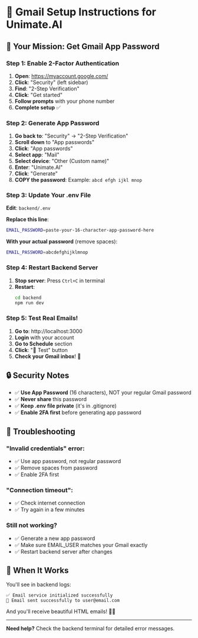 # 📧 Gmail Setup Instructions for Unimate.AI

## 🎯 **Your Mission: Get Gmail App Password**

### Step 1: Enable 2-Factor Authentication
1. **Open**: https://myaccount.google.com/
2. **Click**: "Security" (left sidebar)
3. **Find**: "2-Step Verification" 
4. **Click**: "Get started"
5. **Follow prompts** with your phone number
6. **Complete setup** ✅

### Step 2: Generate App Password
1. **Go back to**: "Security" → "2-Step Verification"
2. **Scroll down** to "App passwords"
3. **Click**: "App passwords"
4. **Select app**: "Mail"
5. **Select device**: "Other (Custom name)"
6. **Enter**: "Unimate.AI"
7. **Click**: "Generate"
8. **COPY the password**: Example: `abcd efgh ijkl mnop`

### Step 3: Update Your .env File
**Edit**: `backend/.env`

**Replace this line**:
```bash
EMAIL_PASSWORD=paste-your-16-character-app-password-here
```

**With your actual password** (remove spaces):
```bash
EMAIL_PASSWORD=abcdefghijklmnop
```

### Step 4: Restart Backend Server
1. **Stop server**: Press `Ctrl+C` in terminal
2. **Restart**: 
   ```bash
   cd backend
   npm run dev
   ```

### Step 5: Test Real Emails!
1. **Go to**: http://localhost:3000
2. **Login** with your account
3. **Go to Schedule** section
4. **Click**: "🧪 Test" button
5. **Check your Gmail inbox**! 📧

## 🔒 **Security Notes**
- ✅ **Use App Password** (16 characters), NOT your regular Gmail password
- ✅ **Never share** this password
- ✅ **Keep .env file private** (it's in .gitignore)
- ✅ **Enable 2FA first** before generating app password

## 🐛 **Troubleshooting**

### "Invalid credentials" error:
- ✅ Use app password, not regular password
- ✅ Remove spaces from password
- ✅ Enable 2FA first

### "Connection timeout":
- ✅ Check internet connection
- ✅ Try again in a few minutes

### Still not working?
- ✅ Generate a new app password
- ✅ Make sure EMAIL_USER matches your Gmail exactly
- ✅ Restart backend server after changes

## 🎉 **When It Works**

You'll see in backend logs:
```
✅ Email service initialized successfully
📧 Email sent successfully to user@email.com
```

And you'll receive beautiful HTML emails! 📧✨

---

**Need help?** Check the backend terminal for detailed error messages.
